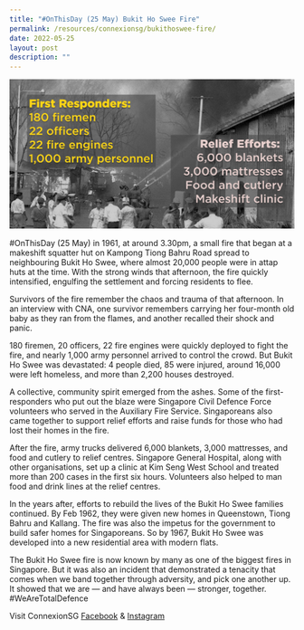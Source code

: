 ```yaml
---
title: "#OnThisDay (25 May) Bukit Ho Swee Fire"
permalink: /resources/connexionsg/bukithoswee-fire/
date: 2022-05-25
layout: post
description: ""
---
```

![](/images/connexionsg/2022/Bukit%20ho%20swee%20fire.png)

#OnThisDay (25 May) in 1961, at around 3.30pm, a small fire that began at a makeshift squatter hut on Kampong Tiong Bahru Road spread to neighbouring Bukit Ho Swee, where almost 20,000 people were in attap huts at the time. With the strong winds that afternoon, the fire quickly intensified, engulfing the settlement and forcing residents to flee.

Survivors of the fire remember the chaos and trauma of that afternoon. In an interview with CNA, one survivor remembers carrying her four-month old baby as they ran from the flames, and another recalled their shock and panic.

180 firemen, 20 officers, 22 fire engines were quickly deployed to fight the fire, and nearly 1,000 army personnel arrived to control the crowd. But Bukit Ho Swee was devastated: 4 people died, 85 were injured, around 16,000 were left homeless, and more than 2,200 houses destroyed.

A collective, community spirit emerged from the ashes. Some of the first-responders who put out the blaze were Singapore Civil Defence Force volunteers who served in the Auxiliary Fire Service. Singaporeans also came together to support relief efforts and raise funds for those who had lost their homes in the fire.

After the fire, army trucks delivered 6,000 blankets, 3,000 mattresses, and food and cutlery to relief centres. Singapore General Hospital, along with other organisations, set up a clinic at Kim Seng West School and treated more than 200 cases in the first six hours. Volunteers also helped to man food and drink lines at the relief centres.

In the years after, efforts to rebuild the lives of the Bukit Ho Swee families continued. By Feb 1962, they were given new homes in Queenstown, Tiong Bahru and Kallang. The fire was also the impetus for the government to build safer homes for Singaporeans. So by 1967, Bukit Ho Swee was developed into a new residential area with modern flats.

The Bukit Ho Swee fire is now known by many as one of the biggest fires in Singapore. But it was also an incident that demonstrated a tenacity that comes when we band together through adversity, and pick one another up. It showed that we are — and have always been — stronger, together. #WeAreTotalDefence


Visit ConnexionSG [Facebook](https://www.facebook.com/ConnexionSG) & [Instagram](https://www.instagram.com/connexionsg/)